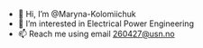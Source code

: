 - 👋 Hi, I’m @Maryna-Kolomiichuk
- 👀 I’m interested in Electrical Power Engineering
- 📫 Reach me using email 260427@usn.no


<!---
Maryna-Kolomiichuk/Maryna-Kolomiichuk is a ✨ special ✨ repository because its `README.md` (this file) appears on your GitHub profile.
You can click the Preview link to take a look at your changes.
--->
